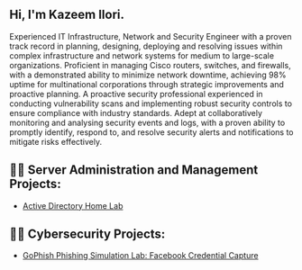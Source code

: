 ## Hi, I'm Kazeem Ilori. 
Experienced IT Infrastructure, Network and Security Engineer with a proven track record in planning,
designing, deploying and resolving issues within complex infrastructure and network systems for
medium to large-scale organizations. Proficient in managing Cisco routers, switches, and firewalls,
with a demonstrated ability to minimize network downtime, achieving 98% uptime for multinational
corporations through strategic improvements and proactive planning. A proactive security
professional experienced in conducting vulnerability scans and implementing robust security controls
to ensure compliance with industry standards. Adept at collaboratively monitoring and analysing
security events and logs, with a proven ability to promptly identify, respond to, and resolve security
alerts and notifications to mitigate risks effectively.

<h2>👨‍💻 Server Administration and Management Projects:</h2>

  - [Active Directory Home Lab](https://github.com/Kazeemilori/Active-Directory-Home-Lab)


<h2>👨‍💻 Cybersecurity Projects:</h2>

  - [GoPhish Phishing Simulation Lab: Facebook Credential Capture](https://github.com/Kazeemilori/GoPhish-Phishing-Simulation-Lab-Facebook-Credential-Capture)
